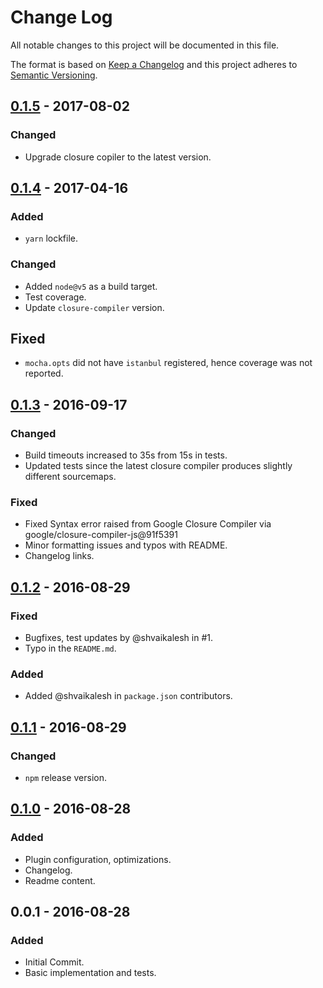 # Change Log

All notable changes to this project will be documented in this file.

The format is based on [Keep a Changelog](http://keepachangelog.com/) 
and this project adheres to [Semantic Versioning](http://semver.org/).

## [0.1.5] - 2017-08-02
### Changed
- Upgrade closure copiler to the latest version.


## [0.1.4] - 2017-04-16
### Added
- `yarn` lockfile.

### Changed
- Added `node@v5` as a build target.
- Test coverage.
- Update `closure-compiler` version.

## Fixed
- `mocha.opts` did not have `istanbul` registered, hence coverage was not reported.


## [0.1.3] - 2016-09-17
### Changed
- Build timeouts increased to 35s from 15s in tests.
- Updated tests since the latest closure compiler produces slightly different sourcemaps.

### Fixed
- Fixed Syntax error raised from Google Closure Compiler via google/closure-compiler-js@91f5391
- Minor formatting issues and typos with README.
- Changelog links.


## [0.1.2] - 2016-08-29
### Fixed
- Bugfixes, test updates by @shvaikalesh in #1.
- Typo in the `README.md`.

### Added
- Added @shvaikalesh in `package.json` contributors.


## [0.1.1] - 2016-08-29
### Changed
- `npm` release version.


## [0.1.0] - 2016-08-28
### Added
- Plugin configuration, optimizations.
- Changelog.
- Readme content.


## 0.0.1 - 2016-08-28
### Added
- Initial Commit.
- Basic implementation and tests.



[0.1.5]: https://github.com/prashnts/closure-compiler-brunch/compare/0.1.5...0.1.5
[0.1.4]: https://github.com/prashnts/closure-compiler-brunch/compare/0.1.3...0.1.4
[0.1.3]: https://github.com/prashnts/closure-compiler-brunch/compare/0.1.2...0.1.3
[0.1.2]: https://github.com/prashnts/closure-compiler-brunch/compare/0.1.1...0.1.2
[0.1.1]: https://github.com/prashnts/closure-compiler-brunch/compare/0.1.0...0.1.1
[0.1.0]: https://github.com/prashnts/closure-compiler-brunch/compare/0.0.1...0.1.0
